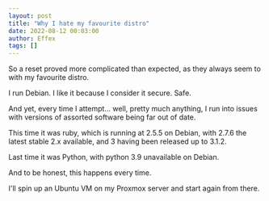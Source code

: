 ```yaml
---
layout: post
title: "Why I hate my favourite distro"
date: 2022-08-12 00:03:00
author: Effex
tags: []
---
```


So a reset proved more complicated than expected, as they always seem to with my favourite distro.

I run Debian. I like it because I consider it secure. Safe.

And yet, every time I attempt... well, pretty much anything, I run into issues with versions of assorted software being far out of date.

This time it was ruby, which is running at 2.5.5 on Debian, with 2.7.6 the latest stable 2.x available, and 3 having been released up to 3.1.2.

Last time it was Python, with python 3.9 unavailable on Debian.

And to be honest, this happens every time.

I'll spin up an Ubuntu VM on my Proxmox server and start again from there.

